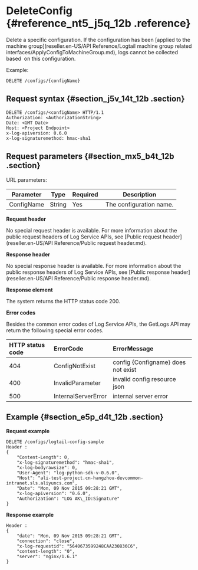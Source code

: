 # DeleteConfig {#reference_nt5_j5q_12b .reference}

Delete a specific configuration. If the configuration has been [applied to the machine group](reseller.en-US/API Reference/Logtail machine group related interfaces/ApplyConfigToMachineGroup.md), logs cannot be collected based  on this configuration.

Example:

```
DELETE /configs/{configName}
```

## Request syntax {#section_j5v_14t_12b .section}

```
DELETE /configs/<configName> HTTP/1.1
Authorization: <AuthorizationString> 
Date: <GMT Date>
Host: <Project Endpoint>
x-log-apiversion: 0.6.0
x-log-signaturemethod: hmac-sha1
```

## Request parameters {#section_mx5_b4t_12b .section}

URL parameters:

|Parameter|Type|Required |Description|
|---------|----|---------|-----------|
|ConfigName|String|Yes|The configuration name.|

**Request header**

No special request header is available. For more information about the public request headers of Log Service APIs, see [Public request header](reseller.en-US/API Reference/Public request header.md).

**Response header**

No special response header is available. For more information about the public response headers of Log Service APIs, see [Public response header](reseller.en-US/API Reference/Public response header.md).

**Response element**

The system returns the HTTP status code 200.

**Error codes**

Besides the common error codes of Log Service APIs, the GetLogs API may return the following special error codes.

|HTTP status code|ErrorCode|ErrorMessage|
|:---------------|:--------|:-----------|
|404|ConfigNotExist|config \{Configname\} does not exist|
|400|InvalidParameter|invalid config resource json|
|500|InternalServerError|internal server error|

## Example {#section_e5p_d4t_12b .section}

**Request example**

```
DELETE /configs/logtail-config-sample
Header :
{
    "Content-Length": 0, 
    "x-log-signaturemethod": "hmac-sha1", 
    "x-log-bodyrawsize": 0, 
    "User-Agent": "log-python-sdk-v-0.6.0", 
    "Host": "ali-test-project.cn-hangzhou-devcommon-intranet.sls.aliyuncs.com", 
    "Date": "Mon, 09 Nov 2015 09:28:21 GMT", 
    "x-log-apiversion": "0.6.0", 
    "Authorization": "LOG AK\_ID:Signature"
}
```

**Response example**

```
Header : 
{
    "date": "Mon, 09 Nov 2015 09:28:21 GMT", 
    "connection": "close", 
    "x-log-requestid": "5640673599248CAA230836C6", 
    "content-length": "0", 
    "server": "nginx/1.6.1"
}
```


